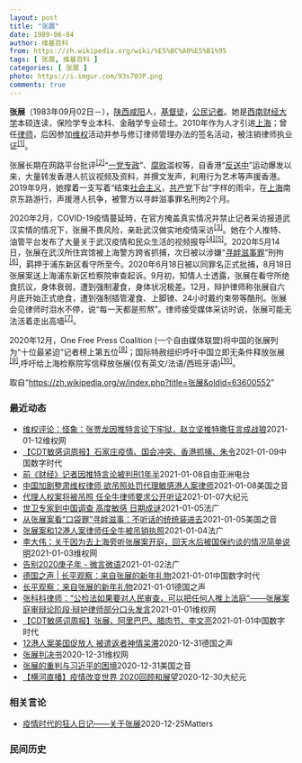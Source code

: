 ```yaml
---
layout: post
title: "张展"
date: 1989-06-04
author: 维基百科
from: https://zh.wikipedia.org/wiki/%E5%BC%A0%E5%B1%95
tags: [ 张展, 维基百科 ]
categories: [ 张展 ]
photo: https://i.imgur.com/93s703P.png
comments: true
---
```

<div class="mw-parser-output">


<p><b>张展</b>（1983年09月02日<span class="useeditintro" title="Template:BLP editintro">－</span>），<a href="/wiki/%E9%99%95%E8%A5%BF" class="mw-redirect" title="陕西">陕西</a><a href="/wiki/%E5%92%B8%E9%98%B3" class="mw-redirect" title="咸阳">咸阳</a>人，<a href="/wiki/%E5%9F%BA%E7%9D%A3%E5%BE%92" title="基督徒">基督徒</a>，<a href="/wiki/%E5%85%AC%E6%B0%91%E8%A8%98%E8%80%85" class="mw-redirect" title="公民記者">公民记者</a>。她是<a href="/wiki/%E8%A5%BF%E5%8D%97%E8%B4%A2%E7%BB%8F%E5%A4%A7%E5%AD%A6" title="西南财经大学">西南财经大学</a>本硕连读，保险学专业本科、金融学专业硕士。2010年作为人才引进<a href="/wiki/%E4%B8%8A%E6%B5%B7" class="mw-redirect" title="上海">上海</a>；曾任<a href="/wiki/%E5%BE%8B%E5%B8%88" class="mw-redirect" title="律师">律师</a>，后因参加<a href="/wiki/%E7%BB%B4%E6%9D%83" class="mw-redirect" title="维权">维权</a>活动并参与修订律师管理办法的签名活动，被注销律师执业证<sup id="cite_ref-1" class="reference"><a href="#cite_note-1">[1]</a></sup>。 
</p><p>张展长期在网路平台批评<sup id="cite_ref-2" class="reference"><a href="#cite_note-2">[2]</a></sup>“<a href="/wiki/%E4%B8%80%E5%85%9A%E4%B8%93%E6%94%BF" class="mw-redirect" title="一党专政">一党专政</a>”、<a href="/wiki/%E8%85%90%E8%B4%A5" class="mw-disambig" title="腐败">腐败</a>滥权等，自香港“<a href="/wiki/%E5%8F%8D%E9%80%81%E4%B8%AD" class="mw-redirect" title="反送中">反送中</a>”运动爆发以来，大量转发香港人抗议视频及资料，并撰文发声，利用行为艺术等声援香港。2019年9月，她撑着一支写着“结束<a href="/wiki/%E7%A4%BE%E4%BC%9A%E4%B8%BB%E4%B9%89" title="社会主义">社会主义</a>，<a href="/wiki/%E5%85%B1%E4%BA%A7%E5%85%9A" title="共产党">共产党</a>下台”字样的雨伞，在<a href="/wiki/%E4%B8%8A%E6%B5%B7" class="mw-redirect" title="上海">上海</a>南京东路游行，声援港人抗争，被警方以寻衅滋事罪名刑拘2个月。
</p><p>2020年2月，COVID-19疫情蔓延時，在官方掩盖真实情况并禁止记者采访报道武汉实情的情况下，张展不畏风险，亲赴武汉做实地疫情采访<sup id="cite_ref-3" class="reference"><a href="#cite_note-3">[3]</a></sup>。她在个人推特、油管平台发布了大量关于武汉疫情和民众生活的视频报导<sup id="cite_ref-4" class="reference"><a href="#cite_note-4">[4]</a></sup><sup id="cite_ref-5" class="reference"><a href="#cite_note-5">[5]</a></sup>。2020年5月14日，张展在武汉所住宾馆被上海警方跨省抓捕，次日被以涉嫌“<a href="/wiki/%E5%AF%BB%E8%A1%85%E6%BB%8B%E4%BA%8B%E7%BD%AA" title="寻衅滋事罪">寻衅滋事罪</a>”刑拘<sup id="cite_ref-6" class="reference"><a href="#cite_note-6">[6]</a></sup>，羁押于浦东新区看守所至今。2020年6月18日被以同罪名正式批捕，8月18日张展案送上海浦东新区检察院审查起诉。9月初，知情人士透露，张展在看守所绝食抗议，身体衰弱，遭到强制灌食，身体状况极差。12月，辩护律师称张展自六月底开始正式绝食，遭到强制插管灌食、上脚镣、24小时戴约束带等酷刑。张展会见律师时泪水不停，说“每一天都是煎熬”。律师接受媒体采访时说，张展可能无法活着走出高墙<sup id="cite_ref-7" class="reference"><a href="#cite_note-7">[7]</a></sup>。
</p><p>2020年12月，One Free Press Coalition (一个自由媒体联盟)将中国的张展列为“十位最紧迫”记者榜上第五位<sup id="cite_ref-8" class="reference"><a href="#cite_note-8">[8]</a></sup>；国际特赦组织呼吁中国立即无条件释放张展<sup id="cite_ref-9" class="reference"><a href="#cite_note-9">[9]</a></sup>,呼吁给上海检察院写信释放张展(仅有英文/法语/西班牙语)<sup id="cite_ref-10" class="reference"><a href="#cite_note-10">[10]</a></sup>。
</p>
</div><noscript><img src="//zh.wikipedia.org/wiki/Special:CentralAutoLogin/start?type=1x1" alt="" title="" width="1" height="1" style="border: none; position: absolute;"></noscript>
<div class="printfooter">取自“<a dir="ltr" href="https://zh.wikipedia.org/w/index.php?title=张展&amp;oldid=63600552">https://zh.wikipedia.org/w/index.php?title=张展&amp;oldid=63600552</a>”</div><div id="recent-news"><h3>最近动态</h3><ul><li><a href="https://nodebe4.github.io/waimei/2021-01-12/%E7%BB%B4%E6%9D%83%E8%AF%84%E8%AE%BA-%E6%80%AA%E8%B1%A1-%E5%BC%A0%E8%B4%BE%E9%BE%99%E5%9B%A0%E6%8E%A8%E7%89%B9%E8%A8%80%E8%AE%BA%E4%B8%8B%E7%89%A2%E7%8B%B1-%E8%B5%B5%E7%AB%8B%E5%9D%9A%E6%8E%A8%E7%89%B9%E6%92%92%E7%8B%82%E8%A8%80%E6%88%90%E6%88%98%E7%8B%BC" title="维权评论：怪象：张贾龙因推特言论下牢狱，赵立坚推特撒狂言成战狼—— 特约评论员：乔暮春 继公民记者张展被判刑四年之后，1月8日，维权网报道称，贵州媒体人张贾龙被以寻衅滋事罪判刑一年半。张展的罪名...">维权评论：怪象：张贾龙因推特言论下牢狱，赵立坚推特撒狂言成战狼</a><time>2021-01-12</time><a class="tag">维权网</a></li>
<li><a href="https://nodebe4.github.io/waimei/2021-01-09/CDT%E6%95%8F%E6%84%9F%E8%AF%8D%E5%91%A8%E6%8A%A5-%E7%9F%B3%E5%AE%B6%E5%BA%84%E7%96%AB%E6%83%85-%E5%9B%BD%E4%BC%9A%E5%86%B2%E7%AA%81-%E9%A6%99%E6%B8%AF%E6%8A%93%E6%8D%95-%E6%9C%B1%E4%BB%A4" title="【CDT敏感词周报】石家庄疫情、国会冲突、香港抓捕、朱令—— 上期内容：【CDT敏感词周报】张展、阿里巴巴、腊肉节、李文亮 测试时间：2021年1月1日——1月7日 测试平台：新浪微博、微信、知...">【CDT敏感词周报】石家庄疫情、国会冲突、香港抓捕、朱令</a><time>2021-01-09</time><a class="tag">中国数字时代</a></li>
<li><a href="https://nodebe4.github.io/waimei/2021-01-08/%E5%89%8D-%E8%B4%A2%E7%BB%8F-%E8%AE%B0%E8%80%85%E5%9B%A0%E6%8E%A8%E7%89%B9%E8%A8%80%E8%AE%BA%E8%A2%AB%E5%88%A4%E5%88%911%E5%B9%B4%E5%8D%8A" title="前《财经》记者因推特言论被判刑1年半—— 继公民记者张展之后，又有中国媒体人士因为在社交媒体上的言论遭中国当局以寻衅滋事罪判刑。专家分析，中国当局打压言论自由从未停歇，对于推特上的言论自由，中国...">前《财经》记者因推特言论被判刑1年半</a><time>2021-01-08</time><a class="tag">自由亚洲电台</a></li>
<li><a href="https://nodebe4.github.io/waimei/2021-01-08/%E4%B8%AD%E5%9B%BD%E5%8A%A0%E5%89%A7%E6%95%B4%E8%82%83%E7%BB%B4%E6%9D%83%E5%BE%8B%E5%B8%88-%E6%AC%B2%E5%90%8A%E7%85%A7%E5%A4%84%E7%BD%9A%E4%BB%A3%E7%90%86%E6%95%8F%E6%84%9F%E6%B8%AF%E4%BA%BA%E6%A1%88%E5%BE%8B%E5%B8%88" title="中国加剧整肃维权律师 欲吊照处罚代理敏感港人案律师—— Fri, 08 Jan 2021 11:43:22 GMT 中国公民记者张展的代理律师任全牛抵达上海浦东新区法院。（2020年12月28日...">中国加剧整肃维权律师 欲吊照处罚代理敏感港人案律师</a><time>2021-01-08</time><a class="tag">美国之音</a></li>
<li><a href="https://nodebe4.github.io/waimei/2021-01-07/%E4%BB%A3%E7%90%86%E4%BA%BA%E6%9D%83%E6%A1%88%E5%B0%86%E8%A2%AB%E5%90%8A%E7%85%A7-%E4%BB%BB%E5%85%A8%E7%89%9B%E5%BE%8B%E5%B8%88%E8%A6%81%E6%B1%82%E5%85%AC%E5%BC%80%E5%90%AC%E8%AF%81" title="代理人权案将被吊照 任全牛律师要求公开听证—— 【大纪元2021年01月08日讯】（大纪元记者李新安报导）去年年底，张展案和12港人案同日开庭，他们相继遭到重判。紧接着，代理这两个案件的律师任全...">代理人权案将被吊照 任全牛律师要求公开听证</a><time>2021-01-07</time><a class="tag">大纪元</a></li>
<li><a href="https://nodebe4.github.io/waimei/2021-01-05/%E4%B8%96%E5%8D%AB%E4%B8%93%E5%AE%B6%E5%88%B0%E4%B8%AD%E5%9B%BD%E8%B0%83%E6%9F%A5-%E9%AB%98%E5%BA%A6%E6%95%8F%E6%84%9F-%E6%97%A5%E6%9C%9F%E6%88%90%E8%B0%9C" title="世卫专家到中国调查 高度敏感 日期成谜—— 05/01/2021 - 17:06 世卫组织专家小组到中国调查新冠病毒武汉肺炎起源的差事，高度敏感，日期保密。当局紧张到将报道武汉疫情的公民记者张展...">世卫专家到中国调查 高度敏感 日期成谜</a><time>2021-01-05</time><a class="tag">法广</a></li>
<li><a href="https://nodebe4.github.io/waimei/2021-01-05/%E4%BB%8E%E5%BC%A0%E5%B1%95%E6%A1%88%E7%9C%8B-%E5%8F%A3%E8%A2%8B%E7%BD%AA-%E5%AF%BB%E8%A1%85%E6%BB%8B%E4%BA%8B-%E4%B8%8D%E5%90%AC%E8%AF%9D%E7%9A%84%E7%BB%9F%E7%BB%9F%E8%A3%85%E8%BF%9B%E5%8E%BB" title="从张展案看“口袋罪”寻衅滋事：不听话的统统装进去—— Tue, 05 Jan 2021 11:37:27 GMT 上海浦东新区人民法院对中国公民记者张展开庭审理时，警方试图阻止记者在法院外录像报...">从张展案看“口袋罪”寻衅滋事：不听话的统统装进去</a><time>2021-01-05</time><a class="tag">美国之音</a></li>
<li><a href="https://nodebe4.github.io/waimei/2021-01-04/%E5%BC%A0%E5%B1%95%E6%A1%88%E5%92%8C12%E6%B8%AF%E4%BA%BA%E6%A1%88%E5%BE%8B%E5%B8%88%E4%BB%BB%E5%85%A8%E7%89%9B%E8%A2%AB%E5%90%8A%E9%94%80%E6%89%A7%E7%85%A7" title="张展案和12港人案律师任全牛被吊销执照—— 04/01/2021 - 19:34 中国律师任全牛在代理公民记者张展案和深圳12港人逃亡案之后，被当局吊销了律师执照。他日前收到了中国河南省司法厅吊...">张展案和12港人案律师任全牛被吊销执照</a><time>2021-01-04</time><a class="tag">法广</a></li>
<li><a href="https://nodebe4.github.io/waimei/2021-01-03/%E6%9D%8E%E5%A4%A7%E4%BC%9F-%E5%85%B3%E4%BA%8E%E5%9B%A0%E4%B8%BA%E5%8E%BB%E4%B8%8A%E6%B5%B7%E6%97%81%E5%90%AC%E5%BC%A0%E5%B1%95%E6%A1%88%E5%BC%80%E5%BA%AD-%E5%9B%9E%E5%A4%A9%E6%B0%B4%E5%90%8E%E8%A2%AB%E5%9B%BD%E4%BF%9D%E7%BA%A6%E8%B0%88%E7%9A%84%E6%83%85%E5%86%B5%E7%AE%80%E5%8D%95%E8%AF%B4%E6%98%8E" title="李大伟：关于因为去上海旁听张展案开庭，回天水后被国保约谈的情况简单说明—— 2020年12月31日，下午两点钟左右，下动车出天水南站，天水国保警察带车已经等候在站外。上车后，将我送回家中，他们也...">李大伟：关于因为去上海旁听张展案开庭，回天水后被国保约谈的情况简单说明</a><time>2021-01-03</time><a class="tag">维权网</a></li>
<li><a href="https://nodebe4.github.io/waimei/2021-01-02/%E5%91%8A%E5%88%AB2020%E5%BA%9A%E5%AD%90%E5%B9%B4-%E5%BE%AE%E8%A8%80%E5%BE%AE%E8%AF%AD" title="告别2020庚子年 - 微言微语—— 02/01/2021 - 11:48 在2020年庚子年的最后一周，国内外华语社交平台频繁出现最多的名字是李文亮和张展。12月30号，李文亮再度登上微博热搜...">告别2020庚子年 - 微言微语</a><time>2021-01-02</time><a class="tag">法广</a></li>
<li><a href="https://nodebe4.github.io/waimei/2021-01-01/%E5%BE%B7%E5%9B%BD%E4%B9%8B%E5%A3%B0-%E9%95%BF%E5%B9%B3%E8%A7%82%E5%AF%9F-%E6%9D%A5%E8%87%AA%E5%BC%A0%E5%B1%95%E7%9A%84%E6%96%B0%E5%B9%B4%E7%A4%BC%E7%89%A9" title="德国之声 | 长平观察：来自张展的新年礼物—— “你不觉得你把我推上被告席，你的良心会告诉你这是错误的吗？”张展在法庭上对审判长说，“在你纠正你的错误之前，我没法回答。这是审判你的法庭，不是审判...">德国之声 | 长平观察：来自张展的新年礼物</a><time>2021-01-01</time><a class="tag">中国数字时代</a></li>
<li><a href="https://nodebe4.github.io/waimei/2021-01-01/%E9%95%BF%E5%B9%B3%E8%A7%82%E5%AF%9F-%E6%9D%A5%E8%87%AA%E5%BC%A0%E5%B1%95%E7%9A%84%E6%96%B0%E5%B9%B4%E7%A4%BC%E7%89%A9" title="长平观察：来自张展的新年礼物—— 长平2021-01-01T13:29:35.390Z 张展曾以公民记者身份在封锁的武汉实地报道 &nbsp;(德国之声中文网)“你不觉得你把我推上被告席，你的良心会告诉你...">长平观察：来自张展的新年礼物</a><time>2021-01-01</time><a class="tag">德国之声</a></li>
<li><a href="https://nodebe4.github.io/waimei/2021-01-01/%E5%BC%A0%E7%A7%91%E7%A7%91%E5%BE%8B%E5%B8%88-%E5%85%AC%E6%A3%80%E6%B3%95%E5%A6%82%E6%9E%9C%E8%A6%81%E5%AF%B9%E4%BA%BA%E6%B0%91%E5%AE%A1%E6%9F%A5-%E5%8F%AF%E4%BB%A5%E6%8A%8A%E4%BB%BB%E4%BD%95%E4%BA%BA%E6%8E%A8%E4%B8%8A%E6%B3%95%E5%BA%AD-%E5%BC%A0%E5%B1%95%E6%A1%88%E5%BA%AD%E5%AE%A1%E8%BE%A9%E8%AE%BA%E9%98%B6%E6%AE%B5-%E8%BE%A9%E6%8A%A4%E5%BE%8B%E5%B8%88%E9%83%A8%E5%88%86%E5%8F%A3%E5%A4%B4" title="张科科律师：“公检法如果要对人民审查，可以把任何人推上法庭”——张展案庭审辩论阶段·辩护律师部分口头发言—— 审判长、审判员： 湖北朋来律师事务所接受张展家属的委托，指派我担任其辩护人。发表如下...">张科科律师：“公检法如果要对人民审查，可以把任何人推上法庭”——张展案庭审辩论阶段·辩护律师部分口头发言</a><time>2021-01-01</time><a class="tag">维权网</a></li>
<li><a href="https://nodebe4.github.io/waimei/2021-01-01/CDT%E6%95%8F%E6%84%9F%E8%AF%8D%E5%91%A8%E6%8A%A5-%E5%BC%A0%E5%B1%95-%E9%98%BF%E9%87%8C%E5%B7%B4%E5%B7%B4-%E8%85%8A%E8%82%89%E8%8A%82-%E6%9D%8E%E6%96%87%E4%BA%AE" title="【CDT敏感词周报】张展、阿里巴巴、腊肉节、李文亮—— 上期内容：【CDT敏感词周报】范若伊、方芳、蛋壳公寓、新疆棉花 测试时间：2020年12月23日——12月29日 测试平台：新浪微博、微信...">【CDT敏感词周报】张展、阿里巴巴、腊肉节、李文亮</a><time>2021-01-01</time><a class="tag">中国数字时代</a></li>
<li><a href="https://nodebe4.github.io/waimei/2020-12-31/12%E6%B8%AF%E4%BA%BA%E6%A1%88%E7%BE%8E%E5%9B%BD%E4%BF%83%E6%94%BE%E4%BA%BA-%E8%A2%AB%E9%81%A3%E8%BF%94%E8%80%85%E7%A5%9E%E6%83%85%E5%91%86%E6%BB%9E" title="12港人案美国促放人 被遣返者神情呆滞—— 2021-01-01T04:44:59.908Z 李卓人等香港社运人士在中联办门口请愿，要求当局释放12港人及公民记者张展 （德国之声中文网）12港人...">12港人案美国促放人  被遣返者神情呆滞</a><time>2020-12-31</time><a class="tag">德国之声</a></li>
<li><a href="https://nodebe4.github.io/waimei/2020-12-31/%E5%BC%A0%E5%B1%95%E5%88%A4%E5%86%B3%E4%B9%A6" title="张展判决书—— &nbsp;">张展判决书</a><time>2020-12-31</time><a class="tag">维权网</a></li>
<li><a href="https://nodebe4.github.io/waimei/2020-12-31/%E5%BC%A0%E5%B1%95%E7%9A%84%E9%87%8D%E5%88%A4%E4%B8%8E%E4%B9%A0%E8%BF%91%E5%B9%B3%E7%9A%84%E5%9B%B0%E5%A2%83" title="张展的重判与习近平的困境—— Thu, 31 Dec 2020 11:34:49 GMT 香港抗议者在中联办外要求释放中国公民记者张展（2020年12月28日） 因如实报道武汉肺炎疫情状况，上海...">张展的重判与习近平的困境</a><time>2020-12-31</time><a class="tag">美国之音</a></li>
<li><a href="https://nodebe4.github.io/waimei/2020-12-30/%E6%A8%AA%E6%B2%B3%E7%9B%B4%E6%92%AD-%E7%96%AB%E6%83%85%E6%94%B9%E5%8F%98%E4%B8%96%E7%95%8C-2020%E5%9B%9E%E9%A1%BE%E5%92%8C%E5%B1%95%E6%9C%9B" title="【横河直播】疫情改变世界 2020回顾和展望—— 【大纪元2020年12月31日讯】美东时间周三（12月30日）晚上8点，横河老师将现场直播。 焦点话题：2020年以李文亮吹哨始，以张展被判刑止...">【横河直播】疫情改变世界 2020回顾和展望</a><time>2020-12-30</time><a class="tag">大纪元</a></li>
</ul></div><div id="open-opinion"><h3>相关言论</h3><ul><li><a href="https://nodebe4.github.io/opinion/2020-12-25/%E7%96%AB%E6%83%85%E6%97%B6%E4%BB%A3%E7%9A%84%E7%8B%82%E4%BA%BA%E6%97%A5%E8%AE%B0-%E5%85%B3%E4%BA%8E%E5%BC%A0%E5%B1%95/" title="AI XIAOMING">疫情时代的狂人日记——关于张展</a><time>2020-12-25</time><a class="tag">Matters</a></li>
</ul></div><div id="mjls-record"><h3>民间历史</h3><ul></ul></div>